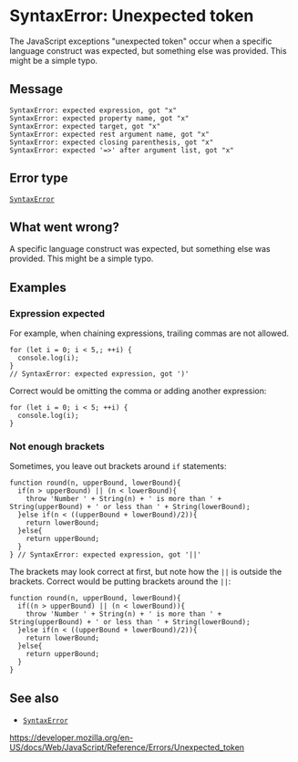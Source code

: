 SyntaxError: Unexpected token
=============================

The JavaScript exceptions "unexpected token" occur when a specific language construct was expected, but something else was provided. This might be a simple typo.

Message
-------

    SyntaxError: expected expression, got "x"
    SyntaxError: expected property name, got "x"
    SyntaxError: expected target, got "x"
    SyntaxError: expected rest argument name, got "x"
    SyntaxError: expected closing parenthesis, got "x"
    SyntaxError: expected '=>' after argument list, got "x"

Error type
----------

[`SyntaxError`](../global_objects/syntaxerror)

What went wrong?
----------------

A specific language construct was expected, but something else was provided. This might be a simple typo.

Examples
--------

### Expression expected

For example, when chaining expressions, trailing commas are not allowed.

    for (let i = 0; i < 5,; ++i) {
      console.log(i);
    }
    // SyntaxError: expected expression, got ')'

Correct would be omitting the comma or adding another expression:

    for (let i = 0; i < 5; ++i) {
      console.log(i);
    }

### Not enough brackets

Sometimes, you leave out brackets around `if` statements:

    function round(n, upperBound, lowerBound){
      if(n > upperBound) || (n < lowerBound){
        throw 'Number ' + String(n) + ' is more than ' + String(upperBound) + ' or less than ' + String(lowerBound);
      }else if(n < ((upperBound + lowerBound)/2)){
        return lowerBound;
      }else{
        return upperBound;
      }
    } // SyntaxError: expected expression, got '||'

The brackets may look correct at first, but note how the `||` is outside the brackets. Correct would be putting brackets around the `||`:

    function round(n, upperBound, lowerBound){
      if((n > upperBound) || (n < lowerBound)){
        throw 'Number ' + String(n) + ' is more than ' + String(upperBound) + ' or less than ' + String(lowerBound);
      }else if(n < ((upperBound + lowerBound)/2)){
        return lowerBound;
      }else{
        return upperBound;
      }
    }

See also
--------

-   [`SyntaxError`](../global_objects/syntaxerror)

<a href="https://developer.mozilla.org/en-US/docs/Web/JavaScript/Reference/Errors/Unexpected_token" class="_attribution-link">https://developer.mozilla.org/en-US/docs/Web/JavaScript/Reference/Errors/Unexpected_token</a>
